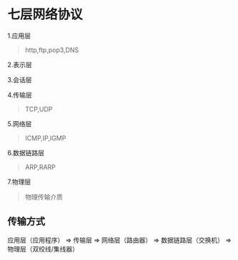 # 七层网络协议

1.应用层

> http,ftp,pop3,DNS

2.表示层

3.会话层

4.传输层

> TCP,UDP

5.网络层

> ICMP,IP,IGMP

6.数据链路层

> ARP,RARP

7.物理层

> 物理传输介质

## 传输方式

应用层（应用程序） => 传输层 => 网络层（路由器） => 数据链路层（交换机） => 物理层（双绞线/集线器）
